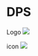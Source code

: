 # DPS

Logo
![](https://s3-ap-northeast-1.amazonaws.com/g0v-hackmd-images/uploads/upload_65425cb101bb6f6f17cc317fd20b8d69.png)

icon
![](https://s3-ap-northeast-1.amazonaws.com/g0v-hackmd-images/uploads/upload_6e80c30b0acd4a1022856a347ed16354.png)

